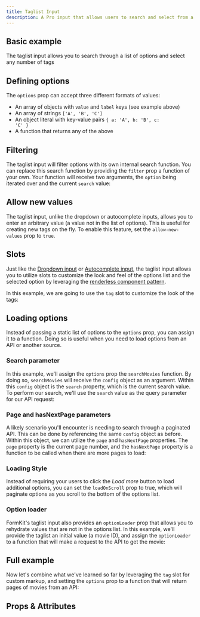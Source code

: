 ```yaml
---
title: Taglist Input
description: A Pro input that allows users to search and select from a customizable options list. Supports single and multi-value selections.
---
```


<InputPageHero title="Taglist"></InputPageHero>

<ProInstallSnippet></ProInstallSnippet>

## Basic example

The taglist input allows you to search through a list of options and select any number of tags

<example
name="Taglist"
:min-height="550"
file="/\_content/examples/taglist/taglist-base.vue"></example>

## Defining options

The `options` prop can accept three different formats of values:

- An array of objects with `value` and `label` keys (see example above)
- An array of strings <code>['A', 'B', 'C']</code>
- An object literal with key-value pairs <code>{ a: 'A', b: 'B', c: 'C' }</code>
- A function that returns any of the above

## Filtering

The taglist input will filter options with its own internal search function. You can replace this search function by providing the `filter` prop a function of your own. Your function will receive two arguments, the `option` being iterated over and the current `search` value:

<example
name="Taglist"
:min-height="550"
file="/_content/examples/taglist/taglist-filter.vue"></example>

## Allow new values

The taglist input, unlike the dropdown or autocomplete inputs, allows you to enter an arbitrary value (a value not in the list of options). This is useful for creating new tags on the fly. To enable this feature, set the `allow-new-values` prop to `true`.

<example
name="Taglist"
:min-height="550"
file="/_content/examples/taglist/taglist-allow-new-values.vue"></example>

## Slots

Just like the [Dropdown input](/inputs/dropdown) or [Autocomplete input](/inputs/autocomplete), the taglist input allows you to utilize slots to customize the look and feel of the options list and the selected option by leveraging the [renderless component pattern](https://adamwathan.me/renderless-components-in-vuejs/).

In this example, we are going to use the `tag` slot to customize the look of the tags:

<example
name="Taglist"
:min-height="550"
file="/\_content/examples/taglist/taglist-slots.vue"></example>
>

## Loading options

Instead of passing a static list of options to the `options` prop, you can assign it to a function. Doing so is useful when you need to load options from an API or another source.

### Search parameter

In this example, we'll assign the `options` prop the `searchMovies` function. By doing so, `searchMovies` will receive the `config` object as an argument. Within this `config` object is the `search` property, which is the current search value. To perform our search, we'll use the `search` value as the query parameter for our API request:

<example
name="Taglist"
:min-height="550"
file="/_content/examples/taglist/taglist-single-request.vue"></example>

### Page and hasNextPage parameters

A likely scenario you'll encounter is needing to search through a paginated API. This can be done by referencing the same `config` object as before. Within this object, we can utilize the `page` and `hasNextPage` properties. The `page` property is the current page number, and the `hasNextPage` property is a function to be called when there are more pages to load:

<example
name="Taglist"
:min-height="550"
file="/_content/examples/taglist/taglist-pagination.vue"></example>

### Loading Style

Instead of requiring your users to click the <i>Load more</i> button to load additional options, you can set the `loadOnScroll` prop to true, which will paginate options as you scroll to the bottom of the options list.

### Option loader

FormKit's taglist input also provides an `optionLoader` prop that allows you to rehydrate values that are not in the options list. In this example, we'll provide the taglist an initial value (a movie ID), and assign the `optionLoader` to a function that will make a request to the API to get the movie:

<example
name="Taglist"
:min-height="550"
file="/_content/examples/taglist/taglist-pagination-option-loader.vue"></example>

## Full example

Now let's combine what we've learned so far by leveraging the `tag` slot for custom markup, and setting the `options` prop to a function that will return pages of movies from an API:

<example
name="Taglist"
:min-height="550"
file="/_content/examples/taglist/taglist-full.vue"></example>

## Props & Attributes

<reference-table input="taglist" :data="[
{prop: 'debounce', type: 'number', default: '200', description: 'Number of milliseconds to debounce calls to an options function.'}, {prop: 'options', type: 'any', default: '[]', description: 'The list of options the user can select from.'},
{prop: 'load-on-scroll', type: 'boolean', default: 'false', description: 'When set to `true`, the dropdown will try loading more options based on the end-user`s scroll position'}, {prop: 'multiple', type: 'boolean', default: 'false', description: 'Allows for multiple selections.'}, {prop: 'open-on-click', type: 'boolean', default: 'false', description: 'The autocomplete is expanded upon focus of the input, as opposed to waiting to expand until a search value is entered.'}, {prop: 'filter', type: 'function', default: 'null', description: 'Used to apply your own custom filter function for static options.'}, {prop: 'option-loader', type: 'function', default: 'null', description: 'Used for hydrating initial value, or performing an additional request to load more information of a selected option.'}, {prop: 'allow-new-values', type: 'boolean', default: 'false', description: 'Allows end-user to enter a new value that does not exist within the options list.'}, {prop: 'disable-drag-and-drop', type: 'boolean', default: 'true', description: 'Disabled end-user from sorting tags by dragging and dropping.'}]">
</reference-table>

<reference-table type="sectionKeys" primary="section-key" :data="[
  {
    'section-key': 'selector',
    description: 'The selector section is a button element that opens the dropdown options list.'
  },
  {
    'section-key': 'selections',
    description: 'Contains individual selection sections.'
  },
  {
    'section-key': 'selection',
    description: 'Contains the selected option.'
  },
  {
    'section-key': 'listitem',
    description: 'A list item element that contains the option section.'
  },
  {
    'section-key': 'option',
    description: 'A div that contains the option content.'
  },
  {
    'section-key': 'listbox',
    description: 'The listbox section is a ul element that contains the options list.'
  },
  {
    'section-key': 'dropdownWrapper',
    description: 'Wraps the listbox section. A div that handles scrolling the listbox.'
  },
  {
    'section-key': 'optionLoading',
    description: 'A span element that is conditionally rendered within the selected option when loading is occurring.'
  },
  {
    'section-key': 'loaderIcon',
    description: 'An element for outputting an icon in the selector element when loading is occurring.'
  },
  {
    'section-key': 'selectIcon',
    description: 'An element for outputting an icon in the selector element when the dropdown is closed.'
  },
  {
    'section-key': 'loadMore',
    description: 'A list item element that is conditionally rendered at the bottom of the options list when there are more pages to load.'
  },
  {
    'section-key': 'loadMoreInner',
    description: 'A span element that acts as a wrapper for the loaderIcon within the loadMore section.'
  },
  {
    'section-key': 'removeSelection',
    description: 'A button element used for removing a specific selection.'
  },
  {
    'section-key': 'closeIcon',
    description: 'An element for outputting an icon within the removeSelection button.'
  },
  {
    'section-key': 'listboxButton',
    description: 'A button element that is used to open the dropdown.'
  }
]">
</reference-table>
